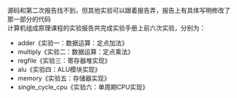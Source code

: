 源码和第二次报告找不到，但其他实验可以跟着报告弄，报告上有具体写明修改了那一部分的代码    
计算机组成原理课程的实验报告共完成实验手册上前六次实验，分别为：
+ adder《实验一：数据运算：定点加法》
+ multiply《实验二：数据运算：定点乘法》
+ regfile《实验三：寄存器堆实现》
+ alu《实验四：ALU模块实现》
+ memory《实验五：存储器实现》
+ single_cycle_cpu《实验六：单周期CPU实现》
